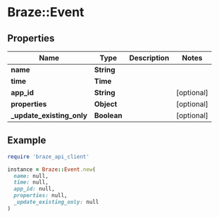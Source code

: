 # Braze::Event

## Properties

| Name | Type | Description | Notes |
| ---- | ---- | ----------- | ----- |
| **name** | **String** |  |  |
| **time** | **Time** |  |  |
| **app_id** | **String** |  | [optional] |
| **properties** | **Object** |  | [optional] |
| **_update_existing_only** | **Boolean** |  | [optional] |

## Example

```ruby
require 'braze_api_client'

instance = Braze::Event.new(
  name: null,
  time: null,
  app_id: null,
  properties: null,
  _update_existing_only: null
)
```

